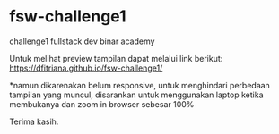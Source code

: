 # fsw-challenge1
challenge1 fullstack dev binar academy


Untuk melihat preview tampilan dapat melalui link berikut:
https://dfitriana.github.io/fsw-challenge1/

*namun dikarenakan belum responsive, untuk menghindari perbedaan tampilan yang muncul,
disarankan untuk menggunakan laptop ketika membukanya dan zoom in browser sebesar 100%

Terima kasih.


